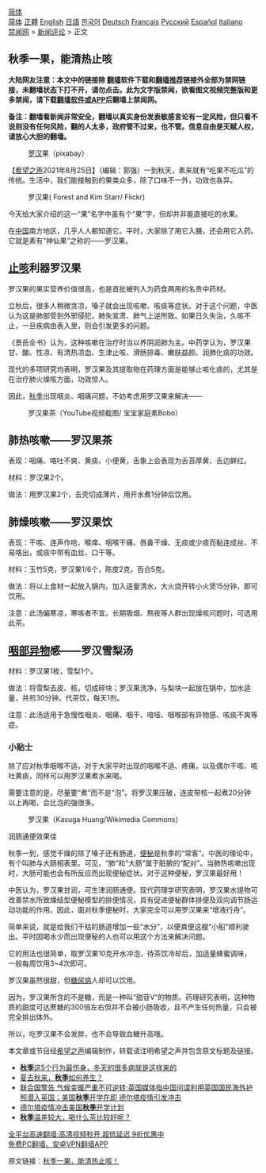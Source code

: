  <!-- 面包屑导航 --> <div class="breadcrumb"><!-- GTranslate: https://gtranslate.io/ -->  <div class="switcher notranslate">  <div class="selected">  <a href="#" onclick="return false;"> 简体</a>  </div>  <div class="option">  <a href="https://www.bannedbook.org" onclick="doGTranslate('zh-CN|zh-CN');jQuery('div.switcher div.selected a').html(jQuery(this).html());return false;" title="简体中文" class="nturl selected"> 简体</a>  <a href="https://www.bannedbook.org/zh-tw/" onclick="doGTranslate('zh-CN|zh-TW');jQuery('div.switcher div.selected a').html(jQuery(this).html());return false;" title="繁體中文" class="nturl"> 正體</a>  <a href="https://www.bannedbook.org/en/" onclick="doGTranslate('zh-CN|en');jQuery('div.switcher div.selected a').html(jQuery(this).html());return false;" title="English" class="nturl"> English</a>  <a href="https://www.bannedbook.org/ja/" onclick="doGTranslate('zh-CN|ja');jQuery('div.switcher div.selected a').html(jQuery(this).html());return false;" title="日本語" class="nturl"> 日語</a>  <a href="https://www.bannedbook.org/ko/" onclick="doGTranslate('zh-CN|ko');jQuery('div.switcher div.selected a').html(jQuery(this).html());return false;" title="한국어" class="nturl"> 한국어</a>  <a href="https://www.bannedbook.org/de/" onclick="doGTranslate('zh-CN|de');jQuery('div.switcher div.selected a').html(jQuery(this).html());return false;" title="Deutsch" class="nturl"> Deutsch</a>  <a href="https://www.bannedbook.org/fr/" onclick="doGTranslate('zh-CN|fr');jQuery('div.switcher div.selected a').html(jQuery(this).html());return false;" title="Français" class="nturl"> Français</a>  <a href="https://www.bannedbook.org/ru/" onclick="doGTranslate('zh-CN|ru');jQuery('div.switcher div.selected a').html(jQuery(this).html());return false;" title="Русский" class="nturl"> Русский</a>  <a href="https://www.bannedbook.org/es/" onclick="doGTranslate('zh-CN|es');jQuery('div.switcher div.selected a').html(jQuery(this).html());return false;" title="Español" class="nturl"> Español</a>  <a href="https://www.bannedbook.org/it/" onclick="doGTranslate('zh-CN|it');jQuery('div.switcher div.selected a').html(jQuery(this).html());return false;" title="Italiano" class="nturl"> Italiano</a>  </div>  </div>      <div class='breadcrumb-sub'><!-- Breadcrumb NavXT 6.3.0 --> <a href="https://www.bannedbook.org/" class="home">禁闻网</a> &gt; <a href="https://www.bannedbook.org/bnews/comments/" class="category">新闻评论</a> &gt; 正文</div></div><h2>秋季一果，能清热止咳</h2> <p class="notice"><b>大陆网友注意：本文中的链接除 <a href="https://github.com/bannedbook/fanqiang" >翻墙</a>软件下载和<a href="https://github.com/killgcd/justmysocks/blob/master/README.md">翻墙推荐</a>链接外全部为禁网链接，未翻墙状态下打不开，请勿点击。此为文字版禁闻，欲看图文视频完整版和更多禁闻，请下载<a href="https://github.com/bannedbook/fanqiang">翻墙软件或APP</a>后翻墙上禁闻网。</p><p>备注：翻墙看新闻非常安全，翻墙以真实身份发表敏感言论有一定风险，但只看不说则没有任何风险，翻的人太多，政府管不过来，也不管。信息自由是天赋人权，请放心大胆的翻墙。</b></p>  <div class="entry"> <figure> <p><figcaption><a href="https://www.bannedbook.org/bnews/tag/%e7%bd%97%e6%b1%89/" class="st_tag internal_tag" rel="tag" title="标签 罗汉 下的日志">罗汉</a>果（pixabay）</figcaption></figure> <p>【<span class='wp_keywordlink_affiliate'><a href="https://www.soundofhope.org" title="希望之声" target="_blank">希望之声</a></span>2021年8月25日】（编辑：郭强）一到秋天，素来就有“吃果不吃瓜”的传统。生活中，我们能接触到的果类众多，除了口味不一外，功效也各异。</p> <figure><figcaption>罗汉果( Forest and Kim Starr/ Flickr)</figcaption></figure> <p>今天给大家介绍的这一“果”名字中虽有个“果”字，但却并非能直接吃的水果。</p> <p>在<span class='wp_keywordlink_affiliate'><a href="https://www.bannedbook.org/" title="中国" target="_blank">中国</a></span>南方地区，几乎人人都知道它。平时，大家除了用它入膳，还会用它入药。它就是素有“神仙果”之称的——罗汉果。</p> <h2><a href="https://www.bannedbook.org/bnews/tag/%E6%AD%A2%E5%92%B3/" class="st_tag internal_tag" rel="tag" title="标签 止咳 下的日志">止咳</a>利器罗汉果</h2> <p>罗汉果的果实营养价值很高，也是首批被列入为药食两用的名贵中药材。</p> <p>立秋后，很多人稍微贪凉，嗓子就会出现咳嗽、咳痰等症状。对于这个问题，中医认为这是肺部受到外邪侵犯，肺失宣肃、肺气上逆所致。如果日久失治，久咳不止，一旦疾病由表入里，则会引发更多的问题。</p> <p>《景岳全书》认为，这种咳嗽在治疗时当以养阴润肺为主。中药学认为，罗汉果甘、酸、性凉、有清热凉血、生津止咳、滑肠排毒、嫩肤益颜、润肺化痰的功效。</p> <p>现代的多项研究均表明，罗汉果及其提取物在药理方面是能够止咳化痰的，尤其是在治疗肺火燥咳方面，功效惊人。</p>  <p>因此，<a href="https://www.bannedbook.org/bnews/tag/%E7%A7%8B%E5%AD%A3/" class="st_tag internal_tag" rel="tag" title="标签 秋季 下的日志">秋季</a>出现咽炎、咽痛问题，不妨考虑用罗汉果来解决——</p> <figure><figcaption>罗汉果茶（YouTube视频截图/ 宝宝家庭素Bobo）</figcaption></figure> <h2>肺热咳嗽——罗汉果茶</h2> <p>表现：咽痛、咯吐不爽、黄痰、小便黄，舌象上会表现为舌苔厚黄、舌边鲜红。</p> <p>材料：罗汉果2个。</p> <p>做法：用罗汉果2个，去壳切成薄片，用开水煮1分钟后饮用。</p> <h2>肺燥咳嗽——罗汉果饮</h2> <p>表现：干咳、连声作呛、喉痒、咽喉干痛、唇鼻干燥、无痰或少痰而黏连成丝、不易咯出，或痰中带有血丝、口干等。</p> <p>材料：玉竹5克，罗汉果1/6个，陈皮2克，百合5克。</p> <p>做法：将以上食材一起放入锅内，加入适量清水，大火烧开转小火煲15分钟，即可饮用。</p>  <p>注意：此汤偏寒凉，寒咳者不宜。长期吸烟、熬夜等人群出现燥咳问题时，可选用此茶。</p> <h2><a href="https://www.bannedbook.org/bnews/tag/%e5%92%bd%e9%83%a8%e5%bc%82%e7%89%a9/" class="st_tag internal_tag" rel="tag" title="标签 咽部异物 下的日志">咽部异物</a>感——罗汉雪梨汤</h2> <p>材料：罗汉果1枚，雪梨1个。</p> <p>做法：将雪梨去皮、核，切成碎块；罗汉果洗净，与梨块一起放在锅中，加水适量，共煎30分钟。代茶饮，每天1剂。</p> <p>注意：此汤适用于急慢性咽炎、咽痛、咽干、喑哑、咽喉部有异物感、咳痰不爽等症。</p> <h3>小贴士</h3> <p>除了应对秋季咽喉不适，对于大家平时出现的咽喉不适、疼痛，以及偶尔干咳、咳吐黄痰，同样可以用罗汉果煮水来喝。</p> <p>需要注意的是，尽量要“煮”而不是“泡”。将罗汉果压破，连皮带核一起煮20分钟以上再喝，会比泡的强很多。</p> <figure><figcaption>罗汉果（Kasuga Huang/Wikimedia Commons）</figcaption></figure> <p>润肠通便效果佳</p>  <p>秋季一到，感觉干燥的除了嗓子还有肠道，<a href="https://www.bannedbook.org/bnews/tag/%e4%be%bf%e7%a7%98/" class="st_tag internal_tag" rel="tag" title="标签 便秘 下的日志">便秘</a>是秋季的“常客”。中医的理论中，有个叫肺与大肠相表里。可见，“肺”和“大肠”属于脏腑的“配对”。当肺热咳嗽出现时，大肠可能也会有所反应而出现便秘症状。对于这种便秘，罗汉果最好用！</p> <p>中医认为，罗汉果甘润，可生津润肠通便。现代药理学研究表明，罗汉果水提物可改善禁水所致燥结型便秘模型的排便情况，具有促进便秘群体排便及双向调节肠运动功能的作用。因此，面对秋季便秘时，大家完全可以用罗汉果来“增液行舟”。</p> <p>简单来说，就是给我们干枯的肠道增加一些“水分”，以便粪便这艘“小船”顺利驶出。平时因喝水少而出现便秘的人也可以用这个方法来解决问题。</p> <p>它的用法也很简单，取罗汉果10克开水冲泡，待茶饮冷却后，加适量蜂蜜调味，一般每周饮用3~4次即可。</p> <p>罗汉果虽然很甜，但<a href="https://www.bannedbook.org/bnews/tag/%e7%b3%96%e5%b0%bf%e7%97%85/" class="st_tag internal_tag" rel="tag" title="标签 糖尿病 下的日志">糖尿病</a>人却可以饮用。</p> <p>因为，罗汉果所含的不是糖，而是一种叫“甜苷Ⅴ”的物质。药理研究表明，这种物质的甜度可达蔗糖的300倍左右但并不会被小肠吸收，且不产生任何热量，只会被完全排出体外。</p> <p>所以，吃罗汉果不会发胖，也不会导致血糖升高哦。</p>  <p>本文章或节目经<a href="https://www.bannedbook.org/bnews/tag/%e5%b8%8c%e6%9c%9b%e4%b9%8b%e5%a3%b0/" class="st_tag internal_tag" rel="tag" title="标签 希望之声 下的日志">希望之声</a>编辑制作，转载请注明希望之声并包含原文标题及链接。 </p> <ul class='op-related-articles' title='相关阅读'> <li><a href='https://www.bannedbook.org/bnews/comments/20210823/1611809.html' target='_blank'><b>秋季</b>这5个行为最伤身，冬天的很多病就是这样来的</a></li> <li><a href='https://www.bannedbook.org/bnews/comments/20210817/1607901.html' target='_blank'>夏去秋来，<b>秋季</b>如何养生？</a></li> <li><a href='https://www.bannedbook.org/bnews/worldnews/usa/20210810/1603421.html' target='_blank'>联合国警告 气候变暖严重不可逆转;英国媒体指中国间谍利用英国国民海外护照潜入英国；美国<b>秋季</b>开学在即 德尔塔疫情引发冲击</a></li> <li><a href='https://www.bannedbook.org/bnews/worldnews/usa/20210810/1603420.html' target='_blank'>德尔塔疫情冲击美国<b>秋季</b>开学计划</a></li> <li><a href='https://www.bannedbook.org/bnews/comments/20210808/1602582.html' target='_blank'><b>秋季</b>温差较大，喝什么茶比较好呢？</a></li> </ul> <p class="texttj"> <a href="https://github.com/bannedbook/fanqiang/wiki/V2ray%E6%9C%BA%E5%9C%BA" target="_blank">全平台高速翻墙:高清视频秒开,超低延迟,9折优惠中</a><br/> <a href="https://github.com/bannedbook/fanqiang/wiki/%E7%A6%81%E9%97%BB%E7%BD%91%E5%AE%89%E5%8D%93%E7%BF%BB%E5%A2%99%E6%96%B0%E9%97%BBAPP" target="_blank">免费PC翻墙、安卓VPN翻墙APP</a></p><p>原文链接：<a class="src_link"  href="https://www.soundofhope.org/post/537248" target="_blank">秋季一果，能清热止咳！</a></p><a name='sharetosocial'></a>  <div style="margin-bottom:5px;padding-bottom:5px;clear:both"> <div id="archive-pix-1" class="banner-ads"> <!-- AuctionX Display platform tag START --> <div id="26318x728x90x621x_ADSLOT2" clicktrack="%%CLICK_URL_ESC%%"></div> <!-- AuctionX Display platform tag END --> </div> <div id="archive-pix-2" class="banner-ads"> <!-- AuctionX Display platform tag START --> <div id="26315x300x250x621x_ADSLOT2" clicktrack="%%CLICK_URL_ESC%%"></div> <!-- AuctionX Display platform tag END --> </div> </div>  <div id="archive-pix-1" class="banner-ads"> <!-- AuctionX Display platform tag START --> <div id="26318x728x90x621x_ADSLOT3" clicktrack="%%CLICK_URL_ESC%%"></div> <!-- AuctionX Display platform tag END --> </div> </div><!--END ENTRY--> 